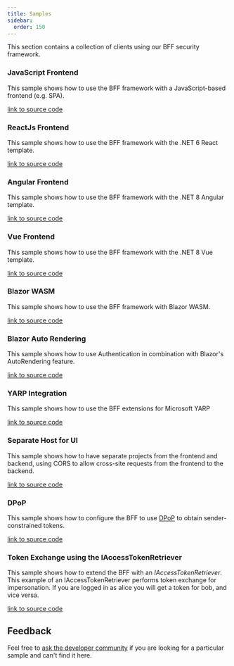 ```yaml
---
title: Samples
sidebar:
  order: 150
---
```


This section contains a collection of clients using our BFF security framework.

### JavaScript Frontend
This sample shows how to use the BFF framework with a JavaScript-based frontend (e.g. SPA).

[link to source code](https://github.com/DuendeSoftware/Samples/tree/main/BFF/v3/JsBffSample)

### ReactJs Frontend
This sample shows how to use the BFF framework with the .NET 6 React template.

[link to source code](https://github.com/DuendeSoftware/Samples/tree/main/BFF/v3/React)

### Angular Frontend
This sample shows how to use the BFF framework with the .NET 8 Angular template.

[link to source code](https://github.com/DuendeSoftware/Samples/tree/main/BFF/v3/Angular)

### Vue Frontend
This sample shows how to use the BFF framework with the .NET 8 Vue template.

[link to source code](https://github.com/DuendeSoftware/Samples/tree/main/BFF/v3/Vue)

### Blazor WASM
This sample shows how to use the BFF framework with Blazor WASM.

[link to source code](https://github.com/DuendeSoftware/Samples/tree/main/BFF/v3/BlazorWasm)

### Blazor Auto Rendering
This sample shows how to use Authentication in combination with Blazor's AutoRendering feature. 

[link to source code](https://github.com/DuendeSoftware/Samples/tree/main/BFF/v3/BlazorAutoRendering)


### YARP Integration
This sample shows how to use the BFF extensions for Microsoft YARP

[link to source code](https://github.com/DuendeSoftware/Samples/tree/main/BFF/v3/JsBffYarpSample)

### Separate Host for UI
This sample shows how to have separate projects from the frontend and backend, using CORS to allow cross-site requests from the frontend to the backend.

[link to source code](https://github.com/DuendeSoftware/Samples/tree/main/BFF/v3/SplitHosts)

### DPoP
This sample shows how to configure the BFF to use [DPoP](../../../identityserver/v7/tokens/pop) to obtain sender-constrained tokens.

[link to source code](https://github.com/DuendeSoftware/Samples/tree/main/BFF/v3/DPoP)

### Token Exchange using the IAccessTokenRetriever
This sample shows how to extend the BFF with an *IAccessTokenRetriever*. This example of an IAccessTokenRetriever performs token exchange for impersonation. If you are logged in as alice you will get a token for bob, and vice versa.

[link to source code](https://github.com/DuendeSoftware/Samples/tree/main/BFF/v3/TokenExchange)

## Feedback
Feel free to [ask the developer community](https://github.com/DuendeSoftware/community/discussions) if you are looking for a particular sample and can't find it here.
